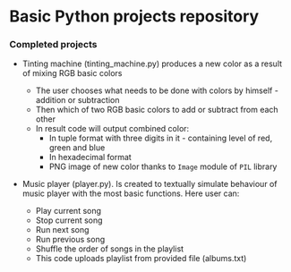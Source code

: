 # Basic Python projects repository

### Completed projects

* Tinting machine (tinting_machine.py) produces a new color as a result of mixing RGB basic colors
  * The user chooses what needs to be done with colors by himself - addition or subtraction
  * Then which of two RGB basic colors to add or subtract from each other
  * In result code will output combined color:
    * In tuple format with three digits in it - containing level of red, green and blue
    * In hexadecimal format
    * PNG image of new color thanks to `Image` module of `PIL` library

* Music player (player.py). Is created to textually simulate behaviour of music player with the most basic functions. Here user can:
  * Play current song
  * Stop current song
  * Run next song
  * Run previous song
  * Shuffle the order of songs in the playlist
  * This code uploads playlist from provided file (albums.txt)
